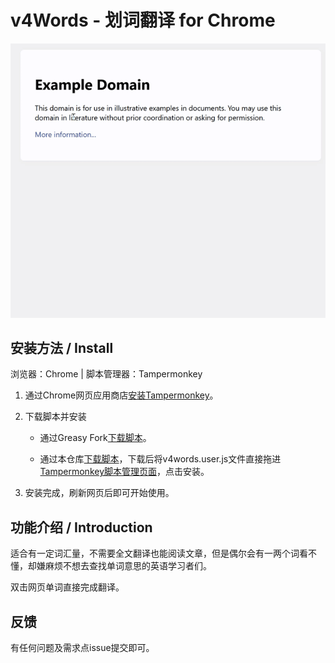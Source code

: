 # v4Words - 划词翻译 for Chrome
![gif](https://github.com/Vlan20/v4Words/blob/main/img/demo-1-cambridge-dict.gif)

## 安装方法 / Install
浏览器：Chrome | 脚本管理器：Tampermonkey

1. 通过Chrome网页应用商店[安装Tampermonkey](https://chromewebstore.google.com/detail/tampermonkey/dhdgffkkebhmkfjojejmpbldmpobfkfo)。

2. 下载脚本并安装
   
   - 通过Greasy Fork[下载脚本](https://greasyfork.org/en/scripts/528047)。

   - 通过本仓库[下载脚本](https://github.com/vlan20/v4Words/blob/main/v4words.user.js)，下载后将v4words.user.js文件直接拖进[Tampermonkey脚本管理页面](chrome-extension://dhdgffkkebhmkfjojejmpbldmpobfkfo/options.html#nav=dashboard)，点击安装。

2. 安装完成，刷新网页后即可开始使用。
			
## 功能介绍 / Introduction

适合有一定词汇量，不需要全文翻译也能阅读文章，但是偶尔会有一两个词看不懂，却嫌麻烦不想去查找单词意思的英语学习者们。

双击网页单词直接完成翻译。

## 反馈

有任何问题及需求点issue提交即可。
